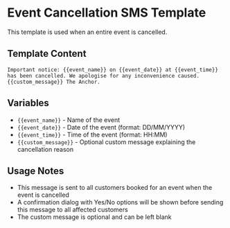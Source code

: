 # Event Cancellation SMS Template

This template is used when an entire event is cancelled.

## Template Content

```
Important notice: {{event_name}} on {{event_date}} at {{event_time}} has been cancelled. We apologise for any inconvenience caused. {{custom_message}} The Anchor.
```

## Variables

- `{{event_name}}` - Name of the event
- `{{event_date}}` - Date of the event (format: DD/MM/YYYY)
- `{{event_time}}` - Time of the event (format: HH:MM)
- `{{custom_message}}` - Optional custom message explaining the cancellation reason

## Usage Notes

- This message is sent to all customers booked for an event when the event is cancelled
- A confirmation dialog with Yes/No options will be shown before sending this message to all affected customers
- The custom message is optional and can be left blank 